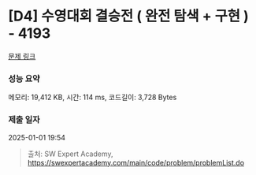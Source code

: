 # [D4] 수영대회 결승전 ( 완전 탐색 + 구현 ) - 4193 

[문제 링크](https://swexpertacademy.com/main/code/problem/problemDetail.do?contestProbId=AWKaG6_6AGQDFARV) 

### 성능 요약

메모리: 19,412 KB, 시간: 114 ms, 코드길이: 3,728 Bytes

### 제출 일자

2025-01-01 19:54



> 출처: SW Expert Academy, https://swexpertacademy.com/main/code/problem/problemList.do